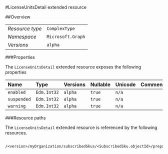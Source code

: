 #LicenseUnitsDetail extended resource

 



##Overview

|  |  | 
| :-- | :-- | 
| _Resource type_ | `ComplexType` | 
| _Namespace_ | `Microsoft.Graph` | 
| _Versions_ | `alpha` | 


###Properties

The `LicenseUnitsDetail` extended resource exposes the following properties 

| Name | Type | Versions | Nullable | Unicode | Comments | 
| :-- | :-- | :-- | :-- | :-- | :-- | 
| `enabled` | `Edm.Int32` | `alpha` | `true` | `n/a` |  | 
| `suspended` | `Edm.Int32` | `alpha` | `true` | `n/a` |  | 
| `warning` | `Edm.Int32` | `alpha` | `true` | `n/a` |  | 


###Resource paths

The `LicenseUnitsDetail` extended resource is referenced by the following resources. 

```
	/<version>/myOrganization/subscribedSkus/<SubscribedSku.objectId>/prepaidUnits
```





<!-- {
"type": "#page.annotation",
"tocPath": "ComplexType/LicenseUnitsDetail",
"tocItems": {
	"ComplexType/LicenseUnitsDetail/Overview": "#overview",
	"ComplexType/LicenseUnitsDetail/Operations": "#operations"
}
"section": "documentation"
} -->